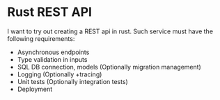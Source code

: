 # Rust REST API

I want to try out creating a REST api in rust. Such service must have the following requirements:

- Asynchronous endpoints
- Type validation in inputs
- SQL DB connection, models (Optionally migration management)
- Logging (Optionally +tracing)
- Unit tests (Optionally integration tests)
- Deployment

